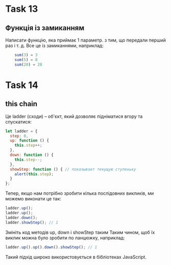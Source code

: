 # Task 13

## Функція із замиканням

Написати функцію, яка приймає 1 параметр. з тим, що передали перший раз і т. д. Все це із замиканнями, наприклад:

```js
    sum(3) = 3
    sum(5) = 8
    sum(20) = 28
```

# Task 14

## this chain

Це ladder (сходи) – об'єкт, який дозволяє підніматися вгору та спускатися:

```js
let ladder = {
  step: 0,
  up: function () {
    this.step++;
  },
  down: function () {
    this.step--;
  },
  showStep: function () { // показывает текущую ступеньку
    alert(this.step);
  }
};
```

Тепер, якщо нам потрібно зробити кілька послідовних викликів, ми можемо виконати це так:

```js
ladder.up();
ladder.up();
ladder.down();
ladder.showStep(); // 1
```

Змініть код методів up, down і showStep таким Таким чином, щоб їх виклик можна було зробити по ланцюжку, наприклад:

```js
ladder.up().up().down().showStep(); // 1
```

Такий підхід широко використовується в бібліотеках JavaScript.

